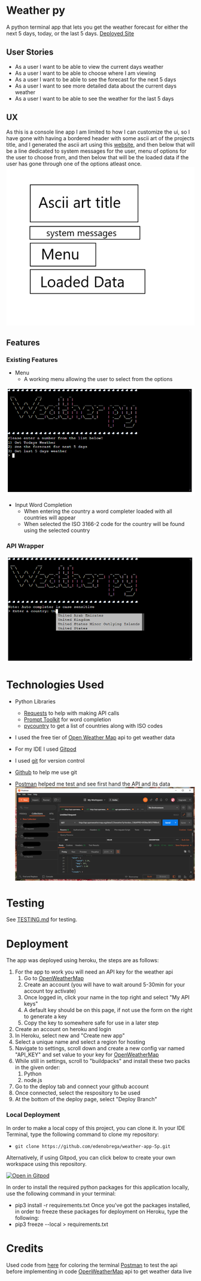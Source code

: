 # Weather py
A python terminal app that lets you get the weather forecast for either the next 5 days, today, or the last 5 days.
[Deployed Site](https://edenobrega-weatherpy-5p.herokuapp.com/)

## User Stories
- As a user I want to be able to view the current days weather
- As a user I want to be able to choose where I am viewing
- As a user I want to be able to see the forecast for the next 5 days
- As a user I want to see more detailed data about the current days weather
- As a user I want to be able to see the weather for the last 5 days

## UX
As this is a console line app I am limited to how I can customize the ui, so I have gone with having a bordered header with some ascii art of the projects title, and I generated the ascii art using this [website](https://patorjk.com/software/taag/#p=display&f=Big&t=Weather%20py), and then below that will be a line dedicated to system messages for the user, menu of options for the user to choose from, and then below that will be the loaded data if the user has gone through one of the options atleast once.
![](documentation/wireframe.png)

## Features
### Existing Features
- Menu
    - A working menu allowing the user to select from the options

![](documentation/menu.png)

- Input Word Completion
    - When entering the country a word completer loaded with all countries will appear
    - When selected the ISO 3166-2 code for the country will be found using the selected country 

### API Wrapper

![](documentation/country_input.png)
# Technologies Used
- Python Libraries
    - [Requests](https://docs.python-requests.org/en/latest/) to help with making API calls
    - [Prompt Toolkit](https://python-prompt-toolkit.readthedocs.io/en/master/) for word completion
    - [pycountry](https://pypi.org/project/pycountry/) to get a list of countries along with ISO codes

- I used the free tier of [Open Weather Map](https://openweathermap.org/) api to get weather data
- For my IDE I used [Gitpod](https://www.gitpod.io/)
- I used [git](https://git-scm.com/) for version control
- [Github](https://github.com/) to help me use git
- [Postman](https://www.postman.com/) helped me test and see first hand the API and its data
![](documentation/postman.png)

# Testing
See [TESTING.md](TESTING.md) for testing.

# Deployment
The app was deployed using heroku, the steps are as follows:
1. For the app to work you will need an API key for the weather api
    1. Go to [OpenWeatherMap](https://openweathermap.org/) 
    1. Create an account (you will have to wait around 5-30min for your account toy activate)
    1. Once logged in, click your name in the top right and select "My API keys"
    1. A default key should be on this page, if not use the form on the right to generate a key
    1. Copy the key to somewhere safe for use in a later step
1. Create an account on heroku and login 
1. In Heroku, select new and "Create new app"
1. Select a unique name and select a region for hosting
1. Navigate to settings, scroll down and create a new config var named "API_KEY" and set value to your key for [OpenWeatherMap](https://openweathermap.org/)
1. While still in settings, scroll to "buildpacks" and install these two packs in the given order:
    1. Python
    2. node.js
1. Go to the deploy tab and connect your github account
1. Once connected, select the respository to be used
1. At the bottom of the deploy page, select "Deploy Branch"

### Local Deployment

In order to make a local copy of this project, you can clone it. In your IDE Terminal, type the following command to clone my repository:

- `git clone https://github.com/edenobrega/weather-app-5p.git`

Alternatively, if using Gitpod, you can click below to create your own workspace using this repository.

[![Open in Gitpod](https://gitpod.io/button/open-in-gitpod.svg)](https://gitpod.io/#https://github.com/edenobrega/weather-app-5p)

In order to install the required python packages for this application locally, use the following command in your terminal:
- pip3 install -r requirements.txt
Once you've got the packages installed, in order to freeze these packages for deployment on Heroku, type the following:
- pip3 freeze --local > requirements.txt

# Credits
Used code from [here](https://stackoverflow.com/questions/287871/how-to-print-colored-text-to-the-terminal) for coloring the terminal
[Postman](https://www.postman.com/) to test the api before implementing in code
[OpenWeatherMap](https://openweathermap.org/) api to get weather data live